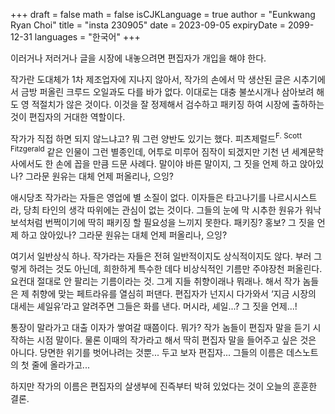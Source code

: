 +++
draft = false
math = false
isCJKLanguage = true
author = "Eunkwang Ryan Choi"
title = "insta 230905"
date = 2023-09-05
expiryDate = 2099-12-31
languages = "한국어"
+++

이러거나 저러거나 글을 시장에 내놓으려면 편집자가 개입을 해야 한다.

작가란 도대체가 1차 제조업자에 지나지 않아서, 작가의 손에서 막 생산된 글은 시추기에서 금방 퍼올린 크루드 오일과도 다를 바가 없다. 이대로는 대충 불쏘시개나 삼아보려 해도 영 적절치가 않은 것이다. 이것을 잘 정제해서 검수하고 패키징 하여 시장에 출하하는 것이 편집자의 거대한 역할이다.

작가가 직접 하면 되지 않느냐고? 뭐 그런 양반도 있기는 했다. 피츠제럴드<sup>F. Scott Fitzgerald</sup> 같은 인물이 그런 별종인데, 어투로 미루어 짐작이 되겠지만 기천 년 세계문학사에서도 한 손에 꼽을 만큼 드문 사례다. 말이야 바른 말이지, 그 짓을 언제 하고 앉아있나? 그라문 원유는 대체 언제 퍼올리나, 으잉?

애시당초 작가라는 자들은 영업에 별 소질이 없다. 이자들은 타고나기를 나르시시스트라, 당최 타인의 생각 따위에는 관심이 없는 것이다. 그들의 눈에 막 시추한 원유가 워낙 보석처럼 번쩍이기에 딱히 패키징 할 필요성을 느끼지 못한다. 패키징? 홍보? 그 짓을 언제 하고 앉아있나? 그라문 원유는 대체 언제 퍼올리나, 으잉?

여기서 일반상식 하나. 작가라는 자들은 전혀 일반적이지도 상식적이지도 않다. 부러 그렇게 하려는 것도 아닌데, 희한하게 특수한 데다 비상식적인 기름만 주야장천 퍼올린다. 요컨대 절대로 안 팔리는 기름이라는 것. 그게 지들 취향이래나 뭐래나. 해서 작가 놈들은 제 취향에 맞는 페트라유를 열심히 퍼댄다. 편집자가 넌지시 다가와서 ‘지금 시장의 대세는 셰일유’라고 알려주면 그들은 화를 낸다. 머시라, 셰일...? 그 짓을 언제...!

통장이 말라가고 대출 이자가 쌓여갈 때쯤이다. 뭐가? 작가 놈들이 편집자 말을 듣기 시작하는 시점 말이다. 물론 이때의 작가라고 해서 딱히 편집자 말을 들어주고 싶은 것은 아니다. 당면한 위기를 벗어나려는 것뿐... 두고 보자 편집자... 그들의 이름은 데스노트의 첫 줄에 올라가고...

하지만 작가의 이름은 편집자의 살생부에 진즉부터 박혀 있었다는 것이 오늘의 훈훈한 결론.